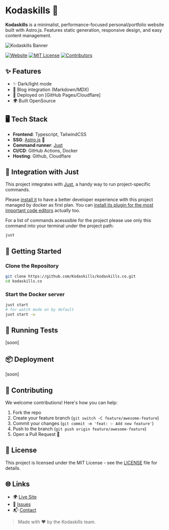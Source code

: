 # Kodaskills 🤖

**Kodaskills** is a minimalist, performance-focused personal/portfolio website built with Astro.js. Features static generation, responsive design, and easy content management.

![Kodaskills Banner](https://raw.githubusercontent.com/Kodaskills/kodaskills.co/main/assets/banner.png)

[![Website](https://img.shields.io/website?down_message=offline&up_message=online&url=https%3A%2F%2Fkodaskills.co)](https://kodaskills.co)
[![MIT License](https://img.shields.io/badge/license-MIT-green)](LICENSE)
[![Contributors](https://img.shields.io/github/contributors/Kodaskills/kodaskills.co)](https://github.com/Kodaskills/kodaskills.co/graphs/contributors)

## ✨ Features

- ✨ Dark/light mode
- 📝 Blog integration (Markdown/MDX)
- 🚀 Deployed on [GitHub Pages/Cloudflare]
- 🌍 Built OpenSource

## 🖥️ Tech Stack

- **Frontend**: Typescript, TailwindCSS
- **SSG**: [Astro.js](https://astro.build/) 🚀
- **Command runner**: [Just](https://just.systems/)
- **CI/CD**: GitHub Actions, Docker
- **Hosting**: Github, Cloudflare

## 🧩 Integration with Just

This project integrates with [Just](https://just.systems/), a handy way to run project-specific commands.

Please [install it](https://just.systems/man/en/packages.html) to have a better developer experience with this project managed by docker as first plan.
You can [install its plugin for the most important code editors](https://just.systems/man/en/editor-support.html) actually too.

For a list of commands acesssible for the project please use only this command into your terminal under the project path:

```bash
just
```

## 🚀 Getting Started

### Clone the Repository

```bash
git clone https://github.com/Kodaskills/kodaskills.co.git
cd kodaskills.co
```

### Start the Docker server

```bash
just start
# for watch mode on by default
just start -w
```

## 🧪 Running Tests

[soon]

## 📦 Deployment

[soon]

## 🤝 Contributing

We welcome contributions! Here's how you can help:

1. Fork the repo
2. Create your feature branch (`git switch -C feature/awesome-feature`)
3. Commit your changes (`git commit -m 'feat: ✨ Add new feature'`)
4. Push to the branch (`git push origin feature/awesome-feature`)
5. Open a Pull Request 🚀

## 📄 License

This project is licensed under the MIT License - see the [LICENSE](LICENSE) file for details.

## 🌐 Links

- 🌍 [Live Site](https://kodaskills.co)
- 🐛 [Issues](https://github.com/Kodaskills/kodaskills.co/issues)
- 📬 [Contact](mailto:hello@kodaskills.co)

> Made with ❤️ by the Kodaskills team.

